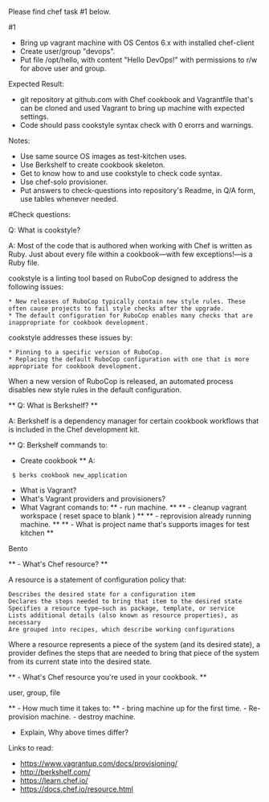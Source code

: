Please find chef task #1 below.

#1
- Bring up vagrant machine with OS Centos 6.x with installed chef-client
- Create user/group "devops".
- Put file /opt/hello, with content "Hello DevOps!" with permissions to r/w for above user and group.

Expected Result: 
- git repository at github.com with Chef cookbook and Vagrantfile that's can be cloned and used Vagrant to bring up machine with expected settings.
- Code should pass cookstyle syntax check with 0 erorrs and warnings.

Notes:
- Use same source OS images as test-kitchen uses.
- Use Berkshelf to create cookbook skeleton.
- Get to know how to and use cookstyle to check code syntax.
- Use chef-solo provisioner.
- Put answers to check-questions into repository's Readme, in Q/A form, use tables whenever needed. 

#Check questions:

Q: What is cookstyle?

A: Most of the code that is authored when working with Chef is written as Ruby. Just about every file within a cookbook—with few exceptions!—is a Ruby file.

cookstyle is a linting tool based on RuboCop designed to address the following issues:

    * New releases of RuboCop typically contain new style rules. These often cause projects to fail style checks after the upgrade.
    * The default configuration for RuboCop enables many checks that are inappropriate for cookbook development.

cookstyle addresses these issues by:

    * Pinning to a specific version of RuboCop.
    * Replacing the default RuboCop configuration with one that is more appropriate for cookbook development.

When a new version of RuboCop is released, an automated process disables new style rules in the default configuration.


** Q: What is Berkshelf? **

A: Berkshelf is a dependency manager for certain cookbook workflows that is included in the Chef development kit.

** Q: Berkshelf commands to:
   - Create cookbook **
A:

```
 $ berks cookbook new_application

```

- What is Vagrant?
- What's Vagrant providers and provisioners?
- What Vagrant comands to:
** - run machine. **
** - cleanup vagrant workspace ( reset space to blank ) ** 
** - reprovision already running machine. **
** - What is project name that's supports images for test kitchen **

 Bento

** - What's Chef resource? **

A resource is a statement of configuration policy that:

    Describes the desired state for a configuration item
    Declares the steps needed to bring that item to the desired state
    Specifies a resource type—such as package, template, or service
    Lists additional details (also known as resource properties), as necessary
    Are grouped into recipes, which describe working configurations

Where a resource represents a piece of the system (and its desired state), a provider defines the steps that are needed to bring that piece of the system from its current state into the desired state.

** - What's Chef resource you're used in your cookbook. **

user, group, file

** - How much time it takes to: **
    - bring machine up for the first time.
    - Re-provision machine.
    - destroy machine.
- Explain, Why above times differ?

Links to read:
- https://www.vagrantup.com/docs/provisioning/
- http://berkshelf.com/
- https://learn.chef.io/
- https://docs.chef.io/resource.html
